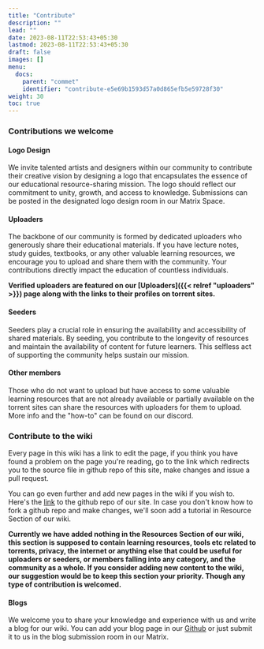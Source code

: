 ```yaml
---
title: "Contribute"
description: ""
lead: ""
date: 2023-08-11T22:53:43+05:30
lastmod: 2023-08-11T22:53:43+05:30
draft: false 
images: []
menu:
  docs:
    parent: "commet"
    identifier: "contribute-e5e69b1593d57a0d865efb5e59728f30"
weight: 30
toc: true
---
```

### Contributions we welcome

#### Logo Design

We invite talented artists and designers within our community to contribute their creative vision by designing a logo that encapsulates the essence of our educational resource-sharing mission. The logo should reflect our commitment to unity, growth, and access to knowledge. Submissions can be posted in the designated logo design room in our Matrix Space.

#### Uploaders

The backbone of our community is formed by dedicated uploaders who generously share their educational materials. If you have lecture notes, study guides, textbooks, or any other valuable learning resources, we encourage you to upload and share them with the community. Your contributions directly impact the education of countless individuals.
  
**Verified uploaders are featured on our [Uploaders]({{< relref "uploaders" >}}) page along with the links to their profiles on torrent sites.**

#### Seeders

Seeders play a crucial role in ensuring the availability and accessibility of shared materials. By seeding, you contribute to the longevity of resources and maintain the availability of content for future learners. This selfless act of supporting the community helps sustain our mission.  

#### Other members

Those who do not want to upload but have access to some valuable learning resources that are not already available or partially available on the torrent sites can share the resources with uploaders for them to upload. More info and the "how-to" can be found on our discord.

### Contribute to the wiki

Every page in this wiki has a link to edit the page, if you think you have found a problem on the page you're reading, go to the link which redirects you to the source file in github repo of this site, make changes and issue a pull request.  
  
You can go even further and add new pages in the wiki if you wish to. Here's the [link](https://github.com/commet-wiki/commet-wiki.github.io) to the github repo of our site. In case you don't know how to fork a github repo and make changes, we'll soon add a tutorial in Resource Section of our wiki.  
  
**Currently we have added nothing in the Resources Section of our wiki, this section is supposed to contain learning resources, tools etc related to torrents, privacy, the internet or anything else that could be useful for uploaders or seeders, or members falling into any category, and the community as a whole. If you consider adding new content to the wiki, our suggestion would be to keep this section your priority. Though any type of contribution is welcomed.**

#### Blogs

We welcome you to share your knowledge and experience with us and write a blog for our wiki. You can add your blog page in our [Github](https://github.com/commet-wiki/commet-wiki.github.io) or just submit it to us in the blog submission room in our Matrix.
